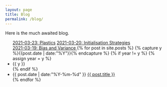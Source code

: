 ```yaml
---
layout: page
title: Blog
permalink: /blog/
---
```


Here is the much awaited blog.

<ul class="listing">
<a href="/resume/Plastics.pdf">2021-03-23: Plastics</a>
<a href= "/resume/Initialisation_Strategies.pdf">2021-03-20: Initialisation Strategies</a>
<br>
 <a href= "/resume/Bias_and_Variance.pdf">2021-03-19: Bias and Variance </a>
{% for post in site.posts %}
  {% capture y %}{{post.date | date:"%Y"}}{% endcapture %}
  {% if year != y %}
    {% assign year = y %}
    <li class="listing-seperator">{{ y }}</li>
  {% endif %}
  <li class="listing-item">
    <time datetime="{{ post.date | date:"%Y-%m-%d" }}">{{ post.date | date:"%Y-%m-%d" }}</time>
    <a href="{{ post.url | prepend: site.baseurl }}" title="{{ post.title }}">{{ post.title }}</a>
  </li>
{% endfor %}
 
</ul>
